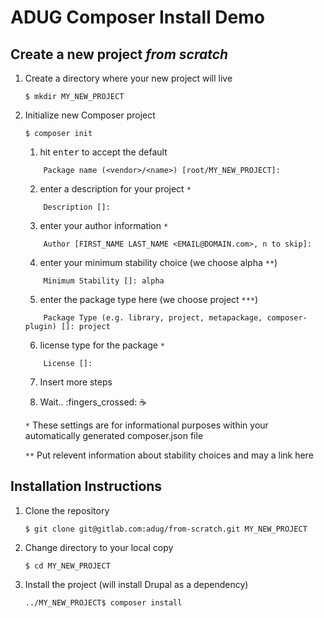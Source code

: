 # ADUG Composer Install Demo

## Create a new project *from scratch*

1. Create a directory where your new project will live

    ```
    $ mkdir MY_NEW_PROJECT
    ```

2. Initialize new Composer project

    ```
    $ composer init
    ```
    1. hit <kbd>enter</kbd> to accept the default
    ```
        Package name (<vendor>/<name>) [root/MY_NEW_PROJECT]:
    ```
    2. enter a description for your project `*`
    ```
        Description []:
    ```
    3. enter your author information `*`
    ```
        Author [FIRST_NAME LAST_NAME <EMAIL@DOMAIN.com>, n to skip]:
    ```
    4. enter your minimum stability choice (we choose alpha `**`)
    ```
        Minimum Stability []: alpha
    ```
    5. enter the package type here (we choose project `***`)
    ```
        Package Type (e.g. library, project, metapackage, composer-plugin) []: project
    ```
    6. license type for the package `*`
    ```
        License []:
    ```
    7. Insert more steps

    8. Wait.. :fingers_crossed: :coffee:

    `*` These settings are for informational purposes within your automatically generated composer.json file

    `**` Put relevent information about stability choices and may a link here

## Installation Instructions
1. Clone the repository

    ```
    $ git clone git@gitlab.com:adug/from-scratch.git MY_NEW_PROJECT
    ```
2. Change directory to your local copy

    ```
    $ cd MY_NEW_PROJECT
    ```

3. Install the project (will install Drupal as a dependency)

    ```
    ../MY_NEW_PROJECT$ composer install
    ```